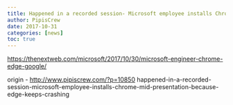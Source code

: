 ```yaml
---
title: Happened in a recorded session- Microsoft employee installs Chrome mid-presentation because Edge keeps crashing
author: PipisCrew
date: 2017-10-31
categories: [news]
toc: true
---
```


https://thenextweb.com/microsoft/2017/10/30/microsoft-engineer-chrome-edge-google/

origin - http://www.pipiscrew.com/?p=10850 happened-in-a-recorded-session-microsoft-employee-installs-chrome-mid-presentation-because-edge-keeps-crashing